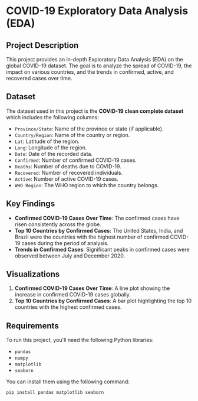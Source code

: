 # COVID-19 Exploratory Data Analysis (EDA)

## Project Description

This project provides an in-depth Exploratory Data Analysis (EDA) on the global COVID-19 dataset. The goal is to analyze the spread of COVID-19, the impact on various countries, and the trends in confirmed, active, and recovered cases over time.

## Dataset

The dataset used in this project is the **COVID-19 clean complete dataset** which includes the following columns:

- `Province/State`: Name of the province or state (if applicable).
- `Country/Region`: Name of the country or region.
- `Lat`: Latitude of the region.
- `Long`: Longitude of the region.
- `Date`: Date of the recorded data.
- `Confirmed`: Number of confirmed COVID-19 cases.
- `Deaths`: Number of deaths due to COVID-19.
- `Recovered`: Number of recovered individuals.
- `Active`: Number of active COVID-19 cases.
- `WHO Region`: The WHO region to which the country belongs.

## Key Findings

- **Confirmed COVID-19 Cases Over Time**: The confirmed cases have risen consistently across the globe.
- **Top 10 Countries by Confirmed Cases**: The United States, India, and Brazil were the countries with the highest number of confirmed COVID-19 cases during the period of analysis.
- **Trends in Confirmed Cases**: Significant peaks in confirmed cases were observed between July and December 2020.

## Visualizations

1. **Confirmed COVID-19 Cases Over Time**: A line plot showing the increase in confirmed COVID-19 cases globally.
2. **Top 10 Countries by Confirmed Cases**: A bar plot highlighting the top 10 countries with the highest confirmed cases.

## Requirements

To run this project, you'll need the following Python libraries:

- `pandas`
- `numpy`
- `matplotlib`
- `seaborn`

You can install them using the following command:

```bash
pip install pandas matplotlib seaborn
